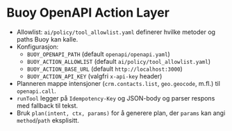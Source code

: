 # Buoy OpenAPI Action Layer

- Allowlist: `ai/policy/tool_allowlist.yaml` definerer hvilke metoder og paths Buoy kan kalle.
- Konfigurasjon:
  - `BUOY_OPENAPI_PATH` (default `openapi/openapi.yaml`)
  - `BUOY_ACTION_ALLOWLIST` (default `ai/policy/tool_allowlist.yaml`)
  - `BUOY_ACTION_BASE_URL` (default `http://localhost:3000`)
  - `BUOY_ACTION_API_KEY` (valgfri `x-api-key` header)
- Planneren mappe intensjoner (`crm.contacts.list`, `geo.geocode`, m.fl.) til `openapi.call`.
- `runTool` legger på `Idempotency-Key` og JSON-body og parser respons med fallback til tekst.
- Bruk `plan(intent, ctx, params)` for å generere plan, der `params` kan angi `method`/`path` eksplisitt.
